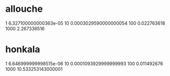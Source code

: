 # allouche
1 6.327100000000363e-05
10 0.0003029590000000054
100 0.022763618
1000 2.267336516

# honkala
1 6.646999999998515e-06
10 0.0001093929999999993
100 0.011492676
1000 10.533253143000001
